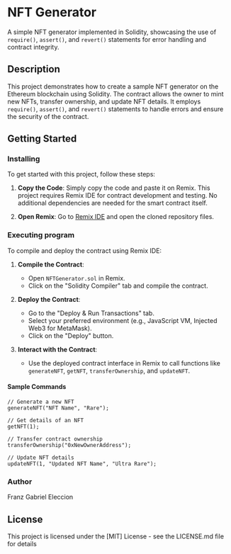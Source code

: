 # NFT Generator

A simple NFT generator implemented in Solidity, showcasing the use of `require()`, `assert()`, and `revert()` statements for error handling and contract integrity.

## Description

This project demonstrates how to create a sample NFT generator on the Ethereum blockchain using Solidity. The contract allows the owner to mint new NFTs, transfer ownership, and update NFT details. It employs `require()`, `assert()`, and `revert()` statements to handle errors and ensure the security of the contract.

## Getting Started

### Installing

To get started with this project, follow these steps:

1. **Copy the Code**:
    Simply copy the code and paste it on Remix. This project requires Remix IDE for contract development and testing. No additional dependencies are needed for the smart contract itself.

2. **Open Remix**:
    Go to [Remix IDE](https://remix.ethereum.org/) and open the cloned repository files.

### Executing program

To compile and deploy the contract using Remix IDE:

1. **Compile the Contract**:
    - Open `NFTGenerator.sol` in Remix.
    - Click on the "Solidity Compiler" tab and compile the contract.

2. **Deploy the Contract**:
    - Go to the "Deploy & Run Transactions" tab.
    - Select your preferred environment (e.g., JavaScript VM, Injected Web3 for MetaMask).
    - Click on the "Deploy" button.

3. **Interact with the Contract**:
    - Use the deployed contract interface in Remix to call functions like `generateNFT`, `getNFT`, `transferOwnership`, and `updateNFT`.

#### Sample Commands
```solidity
// Generate a new NFT
generateNFT("NFT Name", "Rare");

// Get details of an NFT
getNFT(1);

// Transfer contract ownership
transferOwnership("0xNewOwnerAddress");

// Update NFT details
updateNFT(1, "Updated NFT Name", "Ultra Rare");
```
### Author
Franz Gabriel Eleccion

## License

This project is licensed under the [MIT] License - see the LICENSE.md file for details
